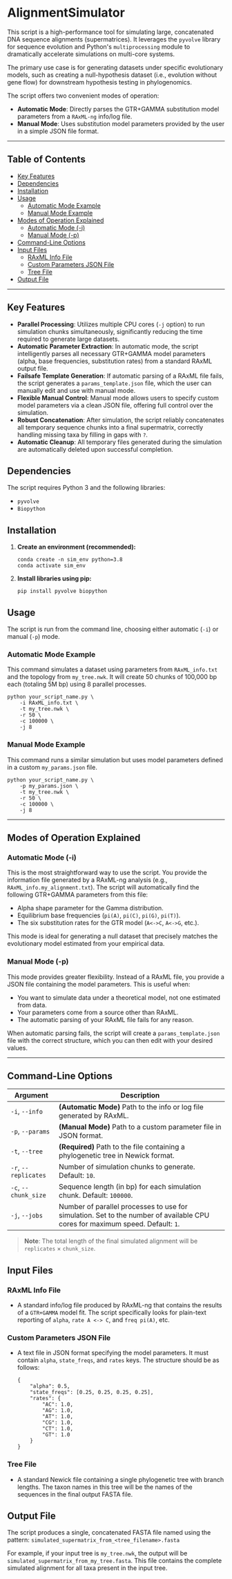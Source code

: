 # AlignmentSimulator

This script is a high-performance tool for simulating large, concatenated DNA sequence alignments (supermatrices). It leverages the `pyvolve` library for sequence evolution and Python's `multiprocessing` module to dramatically accelerate simulations on multi-core systems.

The primary use case is for generating datasets under specific evolutionary models, such as creating a null-hypothesis dataset (i.e., evolution without gene flow) for downstream hypothesis testing in phylogenomics.

The script offers two convenient modes of operation:
-   **Automatic Mode**: Directly parses the GTR+GAMMA substitution model parameters from a `RAxML-ng` info/log file.
-   **Manual Mode**: Uses substitution model parameters provided by the user in a simple JSON file format.

---

## Table of Contents
- [Key Features](#key-features)
- [Dependencies](#dependencies)
- [Installation](#installation)
- [Usage](#usage)
  - [Automatic Mode Example](#automatic-mode-example)
  - [Manual Mode Example](#manual-mode-example)
- [Modes of Operation Explained](#modes-of-operation-explained)
  - [Automatic Mode (-i)](#automatic-mode--i)
  - [Manual Mode (-p)](#manual-mode--p)
- [Command-Line Options](#command-line-options)
- [Input Files](#input-files)
  - [RAxML Info File](#raxml-info-file)
  - [Custom Parameters JSON File](#custom-parameters-json-file)
  - [Tree File](#tree-file)
- [Output File](#output-file)

---

## Key Features

-   **Parallel Processing**: Utilizes multiple CPU cores (`-j` option) to run simulation chunks simultaneously, significantly reducing the time required to generate large datasets.
-   **Automatic Parameter Extraction**: In automatic mode, the script intelligently parses all necessary GTR+GAMMA model parameters (alpha, base frequencies, substitution rates) from a standard RAxML output file.
-   **Failsafe Template Generation**: If automatic parsing of a RAxML file fails, the script generates a `params_template.json` file, which the user can manually edit and use with manual mode.
-   **Flexible Manual Control**: Manual mode allows users to specify custom model parameters via a clean JSON file, offering full control over the simulation.
-   **Robust Concatenation**: After simulation, the script reliably concatenates all temporary sequence chunks into a final supermatrix, correctly handling missing taxa by filling in gaps with `?`.
-   **Automatic Cleanup**: All temporary files generated during the simulation are automatically deleted upon successful completion.

## Dependencies

The script requires Python 3 and the following libraries:
-   `pyvolve`
-   `Biopython`

## Installation

1.  **Create an environment (recommended):**
    
        conda create -n sim_env python=3.8
        conda activate sim_env

2.  **Install libraries using pip:**
    
        pip install pyvolve biopython

## Usage

The script is run from the command line, choosing either automatic (`-i`) or manual (`-p`) mode.

### Automatic Mode Example

This command simulates a dataset using parameters from `RAxML_info.txt` and the topology from `my_tree.nwk`. It will create 50 chunks of 100,000 bp each (totaling 5M bp) using 8 parallel processes.

    python your_script_name.py \
        -i RAxML_info.txt \
        -t my_tree.nwk \
        -r 50 \
        -c 100000 \
        -j 8

### Manual Mode Example

This command runs a similar simulation but uses model parameters defined in a custom `my_params.json` file.

    python your_script_name.py \
        -p my_params.json \
        -t my_tree.nwk \
        -r 50 \
        -c 100000 \
        -j 8

---

## Modes of Operation Explained

### Automatic Mode (-i)

This is the most straightforward way to use the script. You provide the information file generated by a RAxML-ng analysis (e.g., `RAxML_info.my_alignment.txt`). The script will automatically find the following GTR+GAMMA parameters from this file:
-   Alpha shape parameter for the Gamma distribution.
-   Equilibrium base frequencies (`pi(A)`, `pi(C)`, `pi(G)`, `pi(T)`).
-   The six substitution rates for the GTR model (`A<->C`, `A<->G`, etc.).

This mode is ideal for generating a null dataset that precisely matches the evolutionary model estimated from your empirical data.

### Manual Mode (-p)

This mode provides greater flexibility. Instead of a RAxML file, you provide a JSON file containing the model parameters. This is useful when:
-   You want to simulate data under a theoretical model, not one estimated from data.
-   Your parameters come from a source other than RAxML.
-   The automatic parsing of your RAxML file fails for any reason.

When automatic parsing fails, the script will create a `params_template.json` file with the correct structure, which you can then edit with your desired values.

---

## Command-Line Options

| Argument | Description |
|---|---|
| `-i`, `--info` | **(Automatic Mode)** Path to the info or log file generated by RAxML. |
| `-p`, `--params` | **(Manual Mode)** Path to a custom parameter file in JSON format. |
| `-t`, `--tree` | **(Required)** Path to the file containing a phylogenetic tree in Newick format. |
| `-r`, `--replicates` | Number of simulation chunks to generate. Default: `10`. |
| `-c`, `--chunk_size` | Sequence length (in bp) for each simulation chunk. Default: `100000`. |
| `-j`, `--jobs` | Number of parallel processes to use for simulation. Set to the number of available CPU cores for maximum speed. Default: `1`. |

> **Note**: The total length of the final simulated alignment will be `replicates` × `chunk_size`.

## Input Files

### RAxML Info File
-   A standard info/log file produced by RAxML-ng that contains the results of a `GTR+GAMMA` model fit. The script specifically looks for plain-text reporting of `alpha`, `rate A <-> C`, and `freq pi(A)`, etc.

### Custom Parameters JSON File
-   A text file in JSON format specifying the model parameters. It must contain `alpha`, `state_freqs`, and `rates` keys. The structure should be as follows:

        {
            "alpha": 0.5,
            "state_freqs": [0.25, 0.25, 0.25, 0.25],
            "rates": {
                "AC": 1.0, 
                "AG": 1.0, 
                "AT": 1.0,
                "CG": 1.0, 
                "CT": 1.0, 
                "GT": 1.0
            }
        }

### Tree File
-   A standard Newick file containing a single phylogenetic tree with branch lengths. The taxon names in this tree will be the names of the sequences in the final output FASTA file.

## Output File

The script produces a single, concatenated FASTA file named using the pattern:
`simulated_supermatrix_from_<tree_filename>.fasta`

For example, if your input tree is `my_tree.nwk`, the output will be `simulated_supermatrix_from_my_tree.fasta`. This file contains the complete simulated alignment for all taxa present in the input tree.
